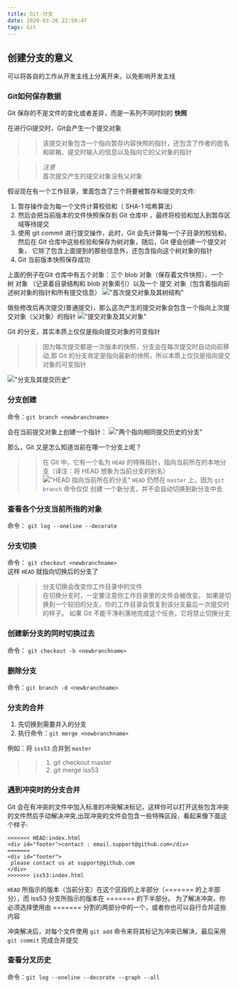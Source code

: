 ```yaml
---
title: Git-分支
date: 2020-03-26 22:59:47
tags: Git
---
```

## 创建分支的意义
可以将各自的工作从开发主线上分离开来，以免影响开发主线

### Git如何保存数据
Git 保存的不是文件的变化或者差异，而是一系列不同时刻的 **快照**

在进行Gi提交时，Git会产生一个提交对象
>> 该提交对象包含一个指向暂存内容快照的指针，还包含了作者的姓名和邮箱、提交时输入的信息以及指向它的父对象的指针

>> *注意*\
首次提交产生的提交对象没有父对象
<!-- more -->

假设现在有一个工作目录，里面包含了三个将要被暂存和提交的文件:
1. 暂存操作会为每一个文件计算校验和（ SHA-1 哈希算法）
2. 然后会把当前版本的文件快照保存到 Git 仓库中 ，最终将校验和加入到暂存区域等待提交
3. 使用 git commit 进行提交操作，此时，Git 会先计算每一个子目录的校验和， 然后在 Git 仓库中这些校验和保存为树对象，随后，Git 便会创建一个提交对象， 它除了包含上面提到的那些信息外，还包含指向这个树对象的指针
4. Git 当前版本快照保存成功

上面的例子在Git 仓库中有五个对象：三个 blob 对象（保存着文件快照）、一个 树 对象 （记录着目录结构和 blob 对象索引）以及一个 提交 对象（包含着指向前述树对象的指针和所有提交信息）
!["首次提交对象及其树结构"](https://git-scm.com/book/en/v2/images/commit-and-tree.png "首次提交对象及其树结构")

做些修改后再次提交(普通提交)，那么这次产生的提交对象会包含一个指向上次提交对象（父对象）的指针
!["提交对象及其父对象"](https://git-scm.com/book/en/v2/images/commits-and-parents.png "提交对象及其父对象")

Git 的分支，其实本质上仅仅是指向提交对象的可变指针
>> 因为每次提交都是一次版本的快照，分支会在每次提交时自动向前移动,那 Git 的分支肯定是指向最新的快照，所以本质上仅仅是指向提交对象的可变指针

!["分支及其提交历史"](https://git-scm.com/book/en/v2/images/branch-and-history.png "分支及其提交历史")

### 分支创建
命令：`git branch <newbranchname>`

会在当前提交对象上创建一个指针：
!["两个指向相同提交历史的分支"](https://git-scm.com/book/en/v2/images/two-branches.png "两个指向相同提交历史的分支")

那么，Git 又是怎么知道当前在哪一个分支上呢？
>> 在 Git 中，它有一个名为 `HEAD` 的特殊指针，指向当前所在的本地分支（译注：将 HEAD 想象为当前分支的别名）
!["HEAD 指向当前所在的分支"](https://git-scm.com/book/en/v2/images/head-to-master.png "HEAD 指向当前所在的分支")
`HEAD` 仍然在 `master` 上，因为 `git branch` 命令仅仅 创建 一个新分支，并不会自动切换到新分支中去

### 查看各个分支当前所指的对象
命令： `git log --oneline --decorate`

### 分支切换
命令： `git checkout <newbranchname>`\
这样 `HEAD` 就指向切换后的分支了

>> 分支切换会改变你工作目录中的文件\
>> 在切换分支时，一定要注意你工作目录里的文件会被改变。 如果是切换到一个较旧的分支，你的工作目录会恢复到该分支最后一次提交时的样子。 如果 Git 不能干净利落地完成这个任务，它将禁止切换分支

### 创建新分支的同时切换过去
命令： `git checkout -b <newbranchname>`

### 删除分支
命令：`git branch -d <newbranchname>`

### 分支的合并
1. 先切换到需要并入的分支
2. 执行命令：`git merge <newbranchname>`

例如：将 `iss53` 合并到 `master`
>> 1. git checkout master
>> 2. git merge iss53

### 遇到冲突时的分支合并
Git 会在有冲突的文件中加入标准的冲突解决标记，这样你可以打开这些包含冲突的文件然后手动解决冲突,出现冲突的文件会包含一些特殊区段，看起来像下面这个样子:
```
<<<<<<< HEAD:index.html
<div id="footer">contact : email.support@github.com</div>
=======
<div id="footer">
 please contact us at support@github.com
</div>
>>>>>>> iss53:index.html
```
`HEAD` 所指示的版本（当前分支）在这个区段的上半部分（======= 的上半部分），而 iss53 分支所指示的版本在 ======= 的下半部分。 为了解决冲突，你必须选择使用由 ======= 分割的两部分中的一个，或者你也可以自行合并这些内容

冲突解决后，对每个文件使用 `git add` 命令来将其标记为冲突已解决，最后采用`git commit` 完成合并提交

### 查看分叉历史
命令：`git log --oneline --decorate --graph --all`